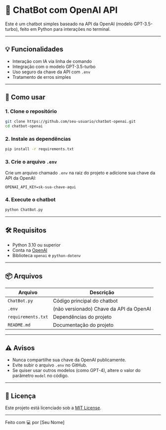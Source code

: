 
# 🤖 ChatBot com OpenAI API

Este é um chatbot simples baseado na API da OpenAI (modelo GPT-3.5-turbo), feito em Python para interações no terminal.

---

## 💡 Funcionalidades

- Interação com IA via linha de comando
- Integração com o modelo GPT-3.5-turbo
- Uso seguro da chave da API com `.env`
- Tratamento de erros simples

---

## 🚀 Como usar

### 1. Clone o repositório

```bash
git clone https://github.com/seu-usuario/chatbot-openai.git
cd chatbot-openai
```

### 2. Instale as dependências

```bash
pip install -r requirements.txt
```

### 3. Crie o arquivo `.env`

Crie um arquivo chamado `.env` na raiz do projeto e adicione sua chave da API da OpenAI:

```
OPENAI_API_KEY=sk-sua-chave-aqui
```

### 4. Execute o chatbot

```bash
python ChatBot.py
```

---

## 🛠 Requisitos

- Python 3.10 ou superior
- Conta na [OpenAI](https://platform.openai.com/)
- Biblioteca `openai` e `python-dotenv`

---

## 📦 Arquivos

| Arquivo       | Descrição                                       |
|---------------|-------------------------------------------------|
| `ChatBot.py`  | Código principal do chatbot                     |
| `.env`        | (não versionado) Chave da API da OpenAI         |
| `requirements.txt` | Dependências do projeto                    |
| `README.md`   | Documentação do projeto                         |

---

## ⚠️ Avisos

- Nunca compartilhe sua chave da OpenAI publicamente.
- Evite subir o arquivo `.env` no GitHub.
- Se quiser usar outros modelos (como GPT-4), altere o valor do parâmetro `model` no código.

---

## 📄 Licença

Este projeto está licenciado sob a [MIT License](LICENSE).

---

Feito com 💻 por [Seu Nome]
